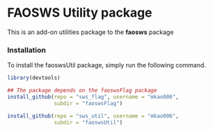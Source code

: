 # FAOSWS Utility package

This is an add-on utilities package to the **faosws** package 

### Installation

To install the faoswsUtil package, simply run the following command. 

```r
library(devtools)

## The package depends on the faoswsFlag package
install_github(repo = "sws_flag", username = "mkao006", 
               subdir = "faoswsFlag")

install_github(repo = "sws_util", username = "mkao006", 
               subdir = "faoswsUtil")
```
